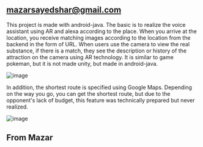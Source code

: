 ## mazarsayedshar@gmail.com
This project is made with android-java.
The basic is to realize the voice assistant using AR and alexa according to the place.
When you arrive at the location, you receive matching images according to the location from the backend in the form of URL. When users use the camera to view the real substance, if there is a match, they see the description or history of the attraction on the camera using AR technology.
It is similar to game pokeman, but it is not made unity, but made in android-java.

![image](https://user-images.githubusercontent.com/66872038/193785388-8bee5b67-6398-4b19-b8b7-f30e68d49dd8.png)

In addition, the shortest route is specified using Google Maps. Depending on the way you go, you can get the shortest route, but due to the opponent's lack of budget, this feature was technically prepared but never realized.

![image](https://user-images.githubusercontent.com/66872038/193786625-9758ada9-70ad-416b-8e34-43a0168a2b1a.png)


## From Mazar
